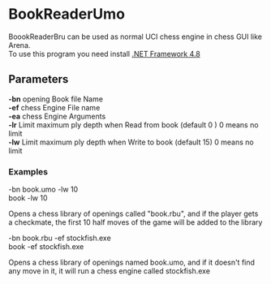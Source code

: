 # BookReaderUmo

BoookReaderBru can be used as normal UCI chess engine in chess GUI like Arena.<br/>
To use this program you need install  <a href="https://dotnet.microsoft.com/download/dotnet-framework/net48">.NET Framework 4.8</a>

## Parameters

**-bn** opening Book file Name<br/>
**-ef** chess Engine File name<br/>
**-ea** chess Engine Arguments<br/>
**-lr** Limit maximum ply depth when Read from book (default 0 ) 0 means no limit<br/>
**-lw** Limit maximum ply depth when Write to book (default 15) 0 means no limit

### Examples

-bn book.umo -lw 10<br/>
book -lw 10

Opens a chess library of openings called "book.rbu", and if the player gets a checkmate, the first 10 half moves of the game will be added to the library

-bn book.rbu -ef stockfish.exe<br />
book -ef stockfish.exe

Opens a chess library of openings named book.umo, and if it doesn't find any move in it, it will run a chess engine called stockfish.exe 
